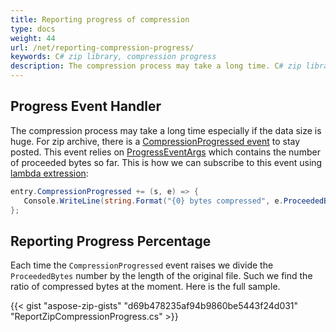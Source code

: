 ```yaml
---
title: Reporting progress of compression
type: docs
weight: 44
url: /net/reporting-compression-progress/
keywords: C# zip library, compression progress
description: The compression process may take a long time. C# zip library provides events to report the progress of compression and progress percentage.
---
```


## **Progress Event Handler**
The compression process may take a long time especially if the data size is huge. For zip archive, there is a [CompressionProgressed event](https://apireference.aspose.com/zip/net/aspose.zip/archiveentry/events/compressionprogressed) to stay posted. This event relies on [ProgressEventArgs](https://apireference.aspose.com/zip/net/aspose.zip/progresseventargs) which contains the number of proceeded bytes so far.
This is how we can subscribe to this event using [lambda extression](https://docs.microsoft.com/en-us/dotnet/csharp/language-reference/operators/lambda-expressions):
```c#
entry.CompressionProgressed += (s, e) => { 
   Console.WriteLine(string.Format("{0} bytes compressed", e.ProceededBytes); 
};
```
## **Reporting Progress Percentage**

Each time the `CompressionProgressed` event raises we divide the `ProceededBytes` number by the length of the original file. Such we find the ratio of compressed bytes at the moment. Here is the full sample.

{{< gist "aspose-zip-gists" "d69b478235af94b9860be5443f24d031" "ReportZipCompressionProgress.cs" >}}
